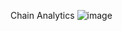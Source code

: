 Chain Analytics
![image](https://github.com/pratyushdev-codes/ChainAnalystics/assets/109750976/a1b4cd50-e808-4b0a-b6c6-d244195db2d2)
